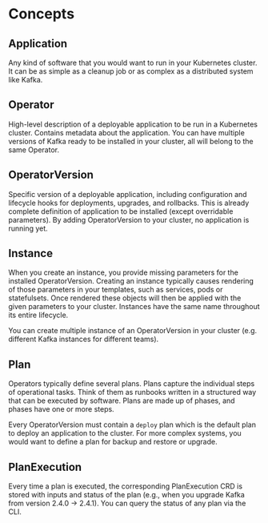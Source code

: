 # Concepts

## Application

Any kind of software that you would want to run in your Kubernetes cluster. It can be as simple as a cleanup job or as complex as a distributed system like Kafka.

## Operator

High-level description of a deployable application to be run in a Kubernetes cluster. Contains metadata about the application.
You can have multiple versions of Kafka ready to be installed in your cluster, all will belong to the same Operator.

## OperatorVersion

Specific version of a deployable application, including configuration and lifecycle hooks for deployments, upgrades, and rollbacks.
This is already complete definition of application to be installed (except overridable parameters). By adding OperatorVersion to your cluster, no application is running yet.

## Instance

When you create an instance, you provide missing parameters for the installed OperatorVersion. Creating an instance typically causes rendering of those parameters in your templates, such as services, pods or statefulsets. Once rendered these objects will then be applied with the given parameters to your cluster.
Instances have the same name throughout its entire lifecycle.

You can create multiple instance of an OperatorVersion in your cluster (e.g. different Kafka instances for different teams).

## Plan

Operators typically define several plans. Plans capture the individual steps of operational tasks. Think of them as runbooks written in a structured way that can be executed by software. Plans are made up of phases, and phases have one or more steps.

Every OperatorVersion must contain a `deploy` plan which is the default plan to deploy an application to the cluster. For more complex systems, you would want to define a plan for backup and restore or upgrade.

## PlanExecution

Every time a plan is executed, the corresponding PlanExecution CRD is stored with inputs and status of the plan (e.g., when you upgrade Kafka from version 2.4.0 -> 2.4.1).
You can query the status of any plan via the CLI.
